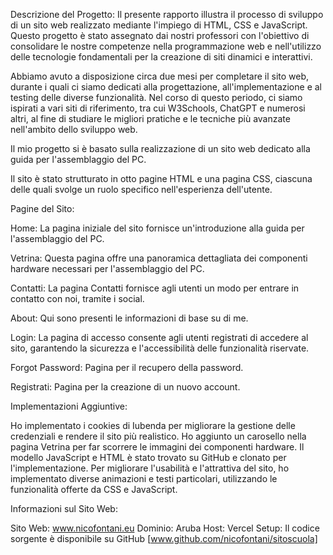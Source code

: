 Descrizione del Progetto:
Il presente rapporto illustra il processo di sviluppo di un sito web realizzato mediante l'impiego di HTML, CSS e JavaScript.
Questo progetto è stato assegnato dai nostri professori con l'obiettivo di consolidare le nostre competenze nella programmazione web e nell'utilizzo delle tecnologie fondamentali per la creazione di siti dinamici e interattivi.

Abbiamo avuto a disposizione circa due mesi per completare il sito web, durante i quali ci siamo dedicati alla progettazione, 
all'implementazione e al testing delle diverse funzionalità. Nel corso di questo periodo, ci siamo ispirati a vari siti di riferimento, 
tra cui W3Schools, ChatGPT e numerosi altri, al fine di studiare le migliori pratiche e le tecniche più avanzate nell'ambito dello sviluppo web.

Il mio progetto si è basato sulla realizzazione di un sito web dedicato alla guida per l'assemblaggio del PC.

Il sito è stato strutturato in otto pagine HTML e una pagina CSS, ciascuna delle quali svolge un ruolo specifico nell'esperienza dell'utente.



Pagine del Sito:

Home: La pagina iniziale del sito fornisce un'introduzione alla guida per l'assemblaggio del PC.

Vetrina: Questa pagina offre una panoramica dettagliata dei componenti hardware necessari per l'assemblaggio del PC.

Contatti: La pagina Contatti fornisce agli utenti un modo per entrare in contatto con noi, tramite i social.

About: Qui sono presenti le informazioni di base su di me.

Login: La pagina di accesso consente agli utenti registrati di accedere al sito, garantendo la sicurezza e l'accessibilità delle funzionalità riservate.

Forgot Password: Pagina per il recupero della password.

Registrati: Pagina per la creazione di un nuovo account.



Implementazioni Aggiuntive:

Ho implementato i cookies di Iubenda per migliorare la gestione delle credenziali e rendere il sito più realistico.
Ho aggiunto un carosello nella pagina Vetrina per far scorrere le immagini dei componenti hardware. Il modello JavaScript e HTML è stato trovato su GitHub e clonato per l'implementazione.
Per migliorare l'usabilità e l'attrattiva del sito, ho implementato diverse animazioni e testi particolari, utilizzando le funzionalità offerte da CSS e JavaScript.


Informazioni sul Sito Web:

Sito Web: www.nicofontani.eu
Dominio: Aruba
Host: Vercel
Setup: Il codice sorgente è disponibile su GitHub [www.github.com/nicofontani/sitoscuola]
